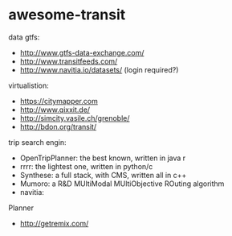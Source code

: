 # awesome-transit

data
gtfs:
 - http://www.gtfs-data-exchange.com/
 - http://www.transitfeeds.com/
 - http://www.navitia.io/datasets/ (login required?)


virtualistion:
- https://citymapper.com
- http://www.qixxit.de/
- http://simcity.vasile.ch/grenoble/
- http://bdon.org/transit/


trip search engin:

- OpenTripPlanner: the best known, written in java  r
- rrrr: the lightest one, written in python/c
- Synthese: a full stack, with CMS, written all in c++
- Mumoro: a R&D MUltiModal MUltiObjective ROuting algorithm
- navitia: 

Planner
- http://getremix.com/

